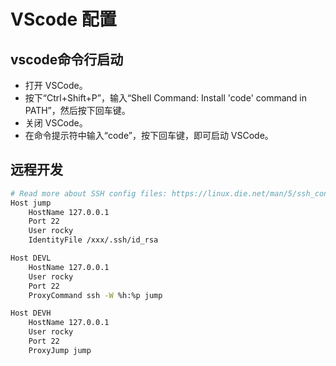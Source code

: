 # VScode 配置

## vscode命令行启动
* 打开 VSCode。
* 按下“Ctrl+Shift+P”，输入“Shell Command: Install 'code' command in PATH”，然后按下回车键。
* 关闭 VSCode。
* 在命令提示符中输入“code”，按下回车键，即可启动 VSCode。

## 远程开发
```bash
# Read more about SSH config files: https://linux.die.net/man/5/ssh_config
Host jump
    HostName 127.0.0.1
    Port 22
    User rocky
    IdentityFile /xxx/.ssh/id_rsa

Host DEVL
    HostName 127.0.0.1
    User rocky
    Port 22
    ProxyCommand ssh -W %h:%p jump

Host DEVH
    HostName 127.0.0.1
    User rocky
    Port 22
    ProxyJump jump
```